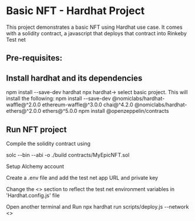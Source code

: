 # Basic NFT - Hardhat Project

This project demonstrates a basic NFT using Hardhat use case. It comes with a solidity contract, a javascript that deploys that contract into Rinkeby Test  net

## Pre-requisites:

## Install hardhat and its dependencies
npm install --save-dev hardhat
npx hardhat-> select basic project. This will install the following: npm install --save-dev @nomiclabs/hardhat-waffle@^2.0.0 ethereum-waffle@^3.0.0 chai@^4.2.0 @nomiclabs/hardhat-ethers@^2.0.0 ethers@^5.0.0
npm install @openzeppelin/contracts

## Run NFT project
Compile the solidity contract using 

solc --bin --abi -o ./build contracts/MyEpicNFT.sol

Setup Alchemy account

Create a .env file and add the test net app URL and private key

Change the <<Network>> section to reflect the test net environment variables in 'Hardhat.config.js' file

Open another terminal and Run npx hardhat run scripts/deploy.js --network <<Network name>>
